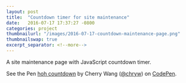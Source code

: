 ```yaml
---
layout: post
title:  "Countdown timer for site maintenance"
date:   2016-07-17 17:37:27 -0800
categories: project
thumbnailurl: "/images/2016-07-17-countdown-maintenance-page.png"
thumbnailswap: true
excerpt_separator: <!--more-->
---
```


A site maintenance page with JavaScript countdown timer.

<!--more-->
<p data-height="780" data-theme-id="light" data-slug-hash="PzQPWB" data-default-tab="result" data-user="chryw" data-embed-version="2" class="codepen">See the Pen <a href="http://codepen.io/chryw/pen/PzQPWB/">hoh countdown</a> by Cherry Wang (<a href="http://codepen.io/chryw">@chryw</a>) on <a href="http://codepen.io">CodePen</a>.</p>
<script async src="//assets.codepen.io/assets/embed/ei.js"></script>
